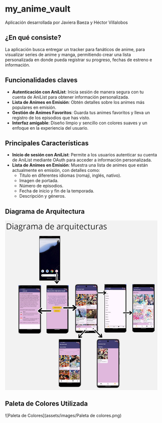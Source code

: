 # my_anime_vault
Aplicación desarrollada por Javiera Baeza y Héctor Villalobos

## ¿En qué consiste?

La aplicación busca entregar un tracker para fanáticos de anime, para visualizar series de anime y manga, permitiendo crear una lista personalizada en donde pueda registrar su progreso, fechas de estreno e información.

## Funcionalidades claves 

- **Autenticación con AniList**: Inicia sesión de manera segura con tu cuenta de AniList para obtener información personalizada.
- **Lista de Animes en Emisión**: Obtén detalles sobre los animes más populares en emisión.
- **Gestión de Animes Favoritos**: Guarda tus animes favoritos y lleva un registro de los episodios que has visto.
- **Interfaz amigable**: Diseño limpio y sencillo con colores suaves y un enfoque en la experiencia del usuario.

## Principales Características 

- **Inicio de sesión con AniList**: Permite a los usuarios autenticar su cuenta de AniList mediante OAuth para acceder a información personalizada.
- **Lista de Animes en Emisión**: Muestra una lista de animes que están actualmente en emisión, con detalles como:
  - Título en diferentes idiomas (romaji, inglés, nativo).
  - Imagen de portada.
  - Número de episodios.
  - Fecha de inicio y fin de la temporada.
  - Descripción y géneros.

## Diagrama de Arquitectura

![Diagrama de Arquitectura](assets/images/arquitectura.jpeg)

## Paleta de Colores Utilizada

![Paleta de Colores](assets/images/Paleta de colores.png)
